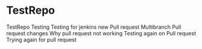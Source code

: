 # TestRepo
TestRepo Testing
Testing for jenkins new Pull request
Multibranch Pull request changes
Why pull request not working
Testing again on Pull request
Trying again for pull request


